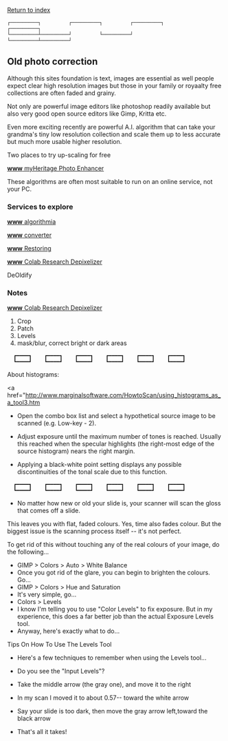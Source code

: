 <a href="./index.html">Return to index</a>

 ```
 ┌─────────┐         ┌─────────┐         ┌─────────┐         ┌─────────┐
 └─────────┴─────────┘         └─────────┘         └─────────┴─────────┘
 ```
 ## Old photo correction
 
 Although this sites foundation is text, images are essential as well people expect clear high resolution images but those in your family or royaalty free collections are often faded and grainy.
 
 Not only are powerful image editors like photoshop readily available but also very good open source editors like Gimp, Kritta etc.
 
 Even more exciting recently are powerful A.I. algorithm that can take your grandma's tiny low resolution collection and scale them up to less accurate but much more usable higher resolution.
 
 Two places to try up-scaling for free 
 
 <a href="https://www.myheritage.com/photo-enhancer">  __www__ myHeritage Photo Enhancer</a>

 
 These algorithms are often most suitable to run on an online service, not your PC.
 
 ### Services to explore
 
 <a href="https://demos.algorithmia.com/colorize-photos/">   __www__ algorithmia</a>

 
 <a href="https://www.colorizephoto.com/converter">           __www__ converter</a>

 
 <a href="https://blog.floydhub.com/colorizing-and-restoring-old-images-with-deep-learning/">   __www__ Restoring</a>

 
 
 <a href="https://colab.research.google.com/github/mc-robinson/DeOldify/blob/master/DeOldify_colab.ipynb">    __www__ Colab Research Depixelizer</a>

 DeOldify
 
 ### Notes
 
 <a href="https://colab.research.google.com/github/tg-bomze/Face-Depixelizer/blob/master/Face_Depixelizer_Eng.ipynb#scrollTo=fU0aGtD4Nl4W">  __www__ Colab Research Depixelizer</a>

 
 1. Crop
 2. Patch
 3. Levels
 4. mask/blur, correct bright or dark areas
 ```language-ascii-art2
   ┏━━━━┓    ┏━━━━┓    ┏━━━━┓    ┏━━━━┓    ┏━━━━┓    ┏━━━━┓  
   ┗━━━━┛    ┗━━━━┛    ┗━━━━┛    ┗━━━━┛    ┗━━━━┛    ┗━━━━┛  
 ```
 About histograms:
 
 <a href="http://www.marginalsoftware.com/HowtoScan/using_histograms_as_a_tool3.htm</a>

 
 * Open the combo box list and select a hypothetical source image to be scanned (e.g. Low-key - 2).
 
 * Adjust exposure until the maximum number of tones is reached. Usually this reached when the specular highlights (the right-most edge of the source histogram) nears the right margin.
 
 * Applying a black-white point setting displays any possible discontinuities of the tonal scale due to this function.
 ```language-ascii-art2
   ┏━━━━┓    ┏━━━━┓    ┏━━━━┓    ┏━━━━┓    ┏━━━━┓    ┏━━━━┓  
   ┗━━━━┛    ┗━━━━┛    ┗━━━━┛    ┗━━━━┛    ┗━━━━┛    ┗━━━━┛  
 ```
 * No matter how new or old your slide is, your scanner will scan the gloss that comes off a slide.
 
 This leaves you with flat, faded colours. Yes, time also fades colour. But the biggest issue is the scanning process itself -- it's not perfect.
 
 To get rid of this without touching any of the real colours of your image, do the following...
 
 * GIMP > Colors > Auto > White Balance
 * Once you got rid of the glare, you can begin to brighten the colours. Go...
 * GIMP > Colors > Hue and Saturation
 * It's very simple, go...
 * Colors > Levels
 * I know I'm telling you to use "Color Levels" to fix exposure. But in my experience, this does a far better job than the actual Exposure Levels tool.
 * Anyway, here's exactly what to do...
 
 Tips On How To Use The Levels Tool
 
 * Here's a few techniques to remember when using the Levels tool...
 
 * Do you see the "Input Levels"?
 * Take the middle arrow (the gray one), and move it to the right
 * In my scan I moved it to about 0.57-- toward the white arrow
 * Say your slide is too dark, then move the gray arrow left,toward the black arrow
 * That's all it takes!
